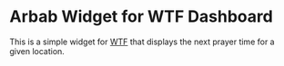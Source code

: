 # Arbab Widget for WTF Dashboard

This is a simple widget for [WTF](https://wtfutil.com/) that displays the next prayer time for a given location.
